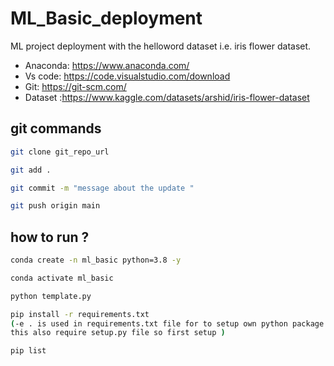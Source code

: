 # ML_Basic_deployment
ML project deployment with the helloword dataset i.e. iris flower dataset.

- Anaconda: https://www.anaconda.com/
- Vs code: https://code.visualstudio.com/download
- Git: https://git-scm.com/
- Dataset :https://www.kaggle.com/datasets/arshid/iris-flower-dataset


## git commands
``` bash
git clone git_repo_url

git add .

git commit -m "message about the update "

git push origin main
```

## how to run ?
``` bash
conda create -n ml_basic python=3.8 -y

conda activate ml_basic

python template.py 

pip install -r requirements.txt
(-e . is used in requirements.txt file for to setup own python package but 
this also require setup.py file so first setup )

pip list
```